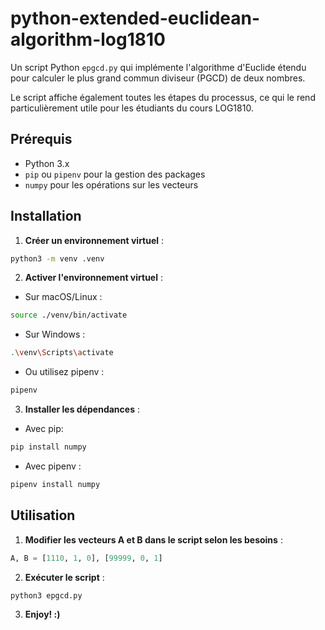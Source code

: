 # python-extended-euclidean-algorithm-log1810

Un script Python `epgcd.py` qui implémente l'algorithme d'Euclide étendu pour calculer le plus grand commun diviseur (PGCD) de deux nombres.

Le script affiche également toutes les étapes du processus, ce qui le rend particulièrement utile pour les étudiants du cours LOG1810.

## Prérequis
- Python 3.x
- `pip` ou `pipenv` pour la gestion des packages
- `numpy` pour les opérations sur les vecteurs

## Installation

1. **Créer un environnement virtuel** :
```bash
python3 -m venv .venv
```
2. **Activer l'environnement virtuel** :
- Sur macOS/Linux :
```bash
source ./venv/bin/activate
```
- Sur Windows :
```bash
.\venv\Scripts\activate
```
- Ou utilisez pipenv :
```bash
pipenv
```

3. **Installer les dépendances** :
- Avec pip:
```bash
pip install numpy
```
- Avec pipenv :
```bash
pipenv install numpy
```

## Utilisation
1. **Modifier les vecteurs A et B dans le script selon les besoins** :
```python
A, B = [1110, 1, 0], [99999, 0, 1]
```
2. **Exécuter le script** :
```bash
python3 epgcd.py
```
3. **Enjoy! :)**
